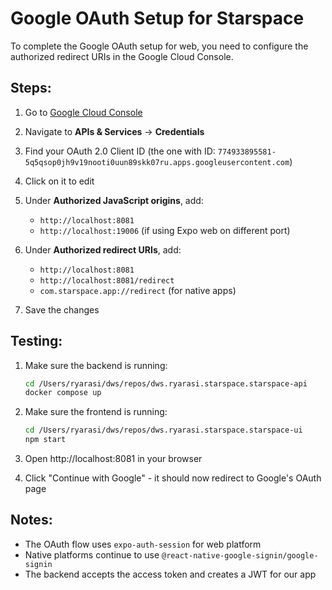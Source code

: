 # Google OAuth Setup for Starspace

To complete the Google OAuth setup for web, you need to configure the authorized redirect URIs in the Google Cloud Console.

## Steps:

1. Go to [Google Cloud Console](https://console.cloud.google.com/)

2. Navigate to **APIs & Services** → **Credentials**

3. Find your OAuth 2.0 Client ID (the one with ID: `774933895581-5q5qsop0jh9v19nooti0uun89skk07ru.apps.googleusercontent.com`)

4. Click on it to edit

5. Under **Authorized JavaScript origins**, add:
   - `http://localhost:8081`
   - `http://localhost:19006` (if using Expo web on different port)

6. Under **Authorized redirect URIs**, add:
   - `http://localhost:8081`
   - `http://localhost:8081/redirect`
   - `com.starspace.app://redirect` (for native apps)

7. Save the changes

## Testing:

1. Make sure the backend is running:
   ```bash
   cd /Users/ryarasi/dws/repos/dws.ryarasi.starspace.starspace-api
   docker compose up
   ```

2. Make sure the frontend is running:
   ```bash
   cd /Users/ryarasi/dws/repos/dws.ryarasi.starspace.starspace-ui
   npm start
   ```

3. Open http://localhost:8081 in your browser

4. Click "Continue with Google" - it should now redirect to Google's OAuth page

## Notes:

- The OAuth flow uses `expo-auth-session` for web platform
- Native platforms continue to use `@react-native-google-signin/google-signin`
- The backend accepts the access token and creates a JWT for our app